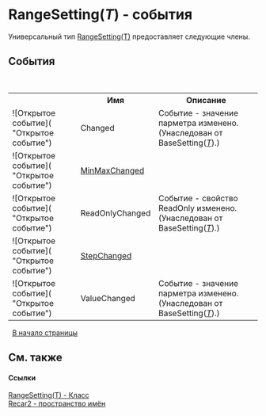 # RangeSetting(*T*) - события
 

Универсальный тип <a href="2910bd38-cc50-a5e9-0b85-00e9fafb978e">RangeSetting(T)</a> предоставляет следующие члены.


## События
&nbsp;<table><tr><th></th><th>Имя</th><th>Описание</th></tr><tr><td>![Открытое событие]( "Открытое событие")</td><td>Changed</td><td>
Событие - значение парметра изменено.
 (Унаследован от BaseSetting(<a href="2910bd38-cc50-a5e9-0b85-00e9fafb978e">*T*</a>).)</td></tr><tr><td>![Открытое событие]( "Открытое событие")</td><td><a href="da7b8a86-c703-411e-1219-20027951d702">MinMaxChanged</a></td><td /></tr><tr><td>![Открытое событие]( "Открытое событие")</td><td>ReadOnlyChanged</td><td>
Событие - свойство ReadOnly изменено.
 (Унаследован от BaseSetting(<a href="2910bd38-cc50-a5e9-0b85-00e9fafb978e">*T*</a>).)</td></tr><tr><td>![Открытое событие]( "Открытое событие")</td><td><a href="e367c97a-c769-a6a3-a200-7d995f6607d0">StepChanged</a></td><td /></tr><tr><td>![Открытое событие]( "Открытое событие")</td><td>ValueChanged</td><td>
Событие - значение парметра изменено.
 (Унаследован от BaseSetting(<a href="2910bd38-cc50-a5e9-0b85-00e9fafb978e">*T*</a>).)</td></tr></table>&nbsp;
<a href="#rangesetting(*t*)---события">В начало страницы</a>

## См. также


#### Ссылки
<a href="2910bd38-cc50-a5e9-0b85-00e9fafb978e">RangeSetting(T) - Класс</a><br /><a href="0dd0c505-07fc-c3e8-128c-d1a0701f2a29">Recar2 - пространство имён</a><br />